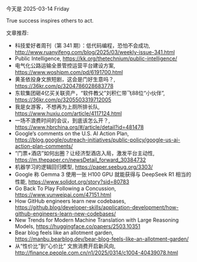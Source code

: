今天是 2025-03-14 Friday

True success inspires others to act.

文章推荐:
- 科技爱好者周刊（第 341 期）：低代码编程，恐怕不会成功, http://www.ruanyifeng.com/blog/2025/03/weekly-issue-341.html
- Public Intelligence, https://kk.org/thetechnium/public-intelligence/
- 电气化公路运输全景管控运营平台建设方案, https://www.woshipm.com/pd/6191700.html
- 黄圣依投身文旅短剧，这会是门好生意吗？, https://36kr.com/p/3204786028683778
- 东软集团砸4亿买关联资产，“软件教父”刘积仁带飞88位“小伙伴”, https://36kr.com/p/3205503319712005
- 我是女游客，不想再为上厕所排长队, https://www.huxiu.com/article/4117124.html
- 一场不浪费时间的会议，到底该怎么开？, https://www.hbrchina.org/#/article/detail?id=481478
- Google’s comments on the U.S. AI Action Plan, https://blog.google/outreach-initiatives/public-policy/google-us-ai-action-plan-comments/
- “门票+酒店”如何出圈？让经济型酒店入局，激发平台主动性, https://m.thepaper.cn/newsDetail_forward_30384732
- 机器学习的逻辑回归模型, https://paper.seebug.org/3303/
- Google 称 Gemma 3 使用一张 H100 GPU 就能获得与 DeepSeek R1 相当的性能, https://www.solidot.org/story?sid=80783
- Go Back To Play Following a Concussion, https://www.yunweipai.com/47151.html
- How GitHub engineers learn new codebases, https://github.blog/developer-skills/application-development/how-github-engineers-learn-new-codebases/
- New Trends for Modern Machine Translation with Large Reasoning Models, https://huggingface.co/papers/2503.10351
- Bear blog feels like an allotment garden, https://manbu.bearblog.dev/bear-blog-feels-like-an-allotment-garden/
- 从“性价比”到“心价比” 文旅消费开启新风向, http://finance.people.com.cn/n1/2025/0314/c1004-40439078.html
